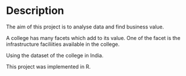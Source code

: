 # Description

The aim of this project is to analyse data and find business value.

A college has many facets which add to its value. One of the facet is the infrastructure faciliities available in the college. 

Using the dataset of the college in India.

This project was implemented in R.
